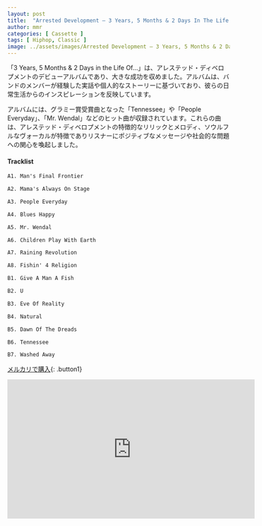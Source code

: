```yaml
---
layout: post
title:  "Arrested Development – 3 Years, 5 Months & 2 Days In The Life Of"
author: mmr
categories: [ Cassette ]
tags: [ Hiphop, Classic ]
image: ../assets/images/Arrested Development – 3 Years, 5 Months & 2 Days In The Life Of.jpg
---
```


「3 Years, 5 Months & 2 Days in the Life Of...」は、アレステッド・ディベロプメントのデビューアルバムであり、大きな成功を収めました。アルバムは、バンドのメンバーが経験した実話や個人的なストーリーに基づいており、彼らの日常生活からのインスピレーションを反映しています。

アルバムには、グラミー賞受賞曲となった「Tennessee」や「People Everyday」、「Mr. Wendal」などのヒット曲が収録されています。これらの曲は、アレステッド・ディベロプメントの特徴的なリリックとメロディ、ソウルフルなヴォーカルが特徴でありリスナーにポジティブなメッセージや社会的な問題への関心を喚起しました。


#### Tracklist
```md
A1. Man's Final Frontier

A2. Mama's Always On Stage

A3. People Everyday

A4. Blues Happy

A5. Mr. Wendal

A6. Children Play With Earth

A7. Raining Revolution

A8. Fishin' 4 Religion

B1. Give A Man A Fish

B2. U

B3. Eve Of Reality

B4. Natural

B5. Dawn Of The Dreads

B6. Tennessee

B7. Washed Away
```

[メルカリで購入](https://jp.mercari.com/item/m19892920898?afid=6142608987){: .button1}

<iframe width="560" height="315" src="https://www.youtube.com/embed/GfxvsHpTZWk?si=EU30-Pxm4w5iKTU4" title="YouTube video player" frameborder="0" allow="accelerometer; autoplay; clipboard-write; encrypted-media; gyroscope; picture-in-picture; web-share" referrerpolicy="strict-origin-when-cross-origin" allowfullscreen></iframe>